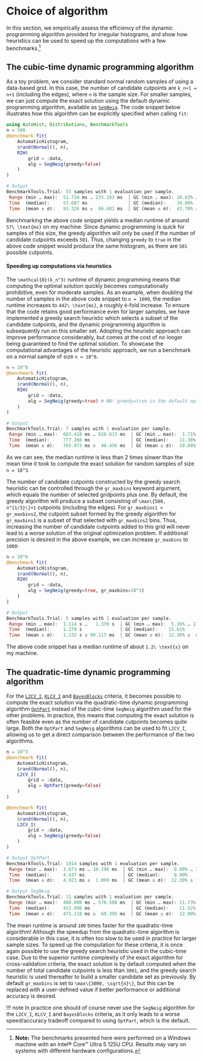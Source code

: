 # Choice of algorithm
In this section, we empirically assess the efficiency of the dynamic programming algorithm provided for irregular histograms, and show how heuristics can be used to speed up the computations with a few benchmarks.[^1]

[^1]: **Note:** The benchmarks presented here were performed on a Windows machine with an Intel® Core™ Ultra 5 125U CPU. Results may vary on systems with different hardware configurations.

## The cubic-time dynamic programming algorithm
As a toy problem, we consider standard normal random samples of using a data-based grid. In this case, the number of candidate cutpoints are ``k_n+1 = n+1`` (including the edges), where ``n`` is the sample size. For smaller samples, we can just compute the exact solution using the default dynamic programming algorithm, available as [`SegNeig`](@ref). The code snippet below illustrates how this algorithm can be explicitly specified when calling `fit`:
```julia
using AutoHist, Distributions, BenchmarkTools
n = 500
@benchmark fit(
    AutomaticHistogram, 
    $rand(Normal(), n),
    RIH(
        grid = :data,
        alg = SegNeig(greedy=false)
    )
)

# Output
BenchmarkTools.Trial: 55 samples with 1 evaluation per sample.
 Range (min … max):  51.734 ms … 235.103 ms  ┊ GC (min … max): 10.63% … 76.02%
 Time  (median):     57.087 ms               ┊ GC (median):    10.08%
 Time  (mean ± σ):   91.326 ms ±  66.481 ms  ┊ GC (mean ± σ):  43.70% ± 26.34%
```
Benchmarking the above code snippet yields a median runtime of around ``57\ \text{ms}`` on my machine. Since dynamic programming is quick for samples of this size, the greedy algorithm will only be used if the number of candidate cutpoints exceeds ``501``. Thus, changing `greedy` to `true` in the above code snippet would produce the same histogram, as there are ``501`` possible cutpoints.

#### Speeding up computations via heuristics

The ``\mathcal{O}(k_n^3)`` runtime of dynamic programming means that computing the optimal solution quickly becomes computationally prohibitive, even for moderate samples. As an example, when doubling the number of samples in the above code snippet to ``n = 1000``, the median runtime increases to ``442\ \text{ms}``, a roughly ``8``-fold increase. To ensure that the code retains good performance even for larger samples, we have implemented a greedy search heuristic which selects a subset of the candidate cutpoints, and the dynamic programming algorithm is subsequently run on this smaller set. Adopting the heuristic approach can improve performance considerably, but comes at the cost of no longer being guaranteed to find the optimal solution. To showcase the computational advantages of the heuristic approach, we run a benchmark on a normal sample of size ``n = 10^6``.
```julia
n = 10^6
@benchmark fit(
    AutomaticHistogram, 
    $rand(Normal(), n),
    RIH(
        grid = :data,
        alg = SegNeig(greedy=true) # NB! greedy=true is the default option
    )
)

# Output
BenchmarkTools.Trial: 7 samples with 1 evaluation per sample.
 Range (min … max):  683.418 ms … 826.615 ms  ┊ GC (min … max):  1.71% … 19.55%
 Time  (median):     777.266 ms               ┊ GC (median):    11.38%
 Time  (mean ± σ):   765.973 ms ±  48.456 ms  ┊ GC (mean ± σ):  10.04% ±  6.39%
```
As we can see, the median runtime is less than 2 times slower than the mean time it took to compute the exact solution for random samples of size ``n = 10^3``.

The number of candidate cutpoints constructed by the greedy search heuristic can be controlled through the `gr_maxbins` keyword argument, which equals the number of selected gridpoints plus one. By default, the greedy algorithm will produce a subset consisting of ``\max\{500, n^{1/3}\}+1`` cutpoints (including the edges). For `gr_maxbins1 < gr_maxbins2`, the cutpoint subset formed by the greedy algorithm for `gr_maxbins1` is a subset of that selected with `gr_maxbins2` bins. Thus, increasing the number of candidate cutpoints added to this grid will never lead to a worse solution of the original optimization problem. If additional precision is desired in the above example, we can increase `gr_maxbins` to ``1000``:
```julia
n = 10^6
@benchmark fit(
    AutomaticHistogram, 
    $rand(Normal(), n),
    RIH(
        grid = :data,
        alg = SegNeig(greedy=true, gr_maxbins=10^3)
    )
)

# Output
BenchmarkTools.Trial: 5 samples with 1 evaluation per sample.
 Range (min … max):  1.114 s …   1.339 s  ┊ GC (min … max):  5.36% … 17.15%
 Time  (median):     1.270 s              ┊ GC (median):    15.61%
 Time  (mean ± σ):   1.232 s ± 99.117 ms  ┊ GC (mean ± σ):  12.38% ±  6.19%
```
The above code snippet has a median runtime of about ``1.2\ \text{s}`` on my machine.

## The quadratic-time dynamic programming algorithm
For the [`L2CV_I`](@ref), [`KLCV_I`](@ref) and [`BayesBlocks`](@ref) criteria, it becomes possible to compute the exact solution via the quadratic-time dynamic programming algorithm [`OptPart`](@ref) instead of the cubic-time `SegNeig` algorithm used for the other problems. In practice, this means that computing the exact solution is often feasible even as the number of candidate cutpoints becomes quite large. Both the `OptPart` and `SegNeig` algorithms can be used to fit `L2CV_I`, allowing us to get a direct comparison between the performance of the two algorithms.
```julia
n = 10^3
@benchmark fit(
    AutomaticHistogram, 
    $rand(Normal(), n),
    L2CV_I(
        grid = :data,
        alg = OptPart(greedy=false)
    )
)

@benchmark fit(
    AutomaticHistogram, 
    $rand(Normal(), n),
    L2CV_I(
        grid = :data,
        alg = SegNeig(greedy=false)
    )
)

# Output OptPart
BenchmarkTools.Trial: 1014 samples with 1 evaluation per sample.
 Range (min … max):  3.673 ms … 10.196 ms  ┊ GC (min … max):  0.00% … 33.51%
 Time  (median):     4.437 ms              ┊ GC (median):     0.00%
 Time  (mean ± σ):   4.921 ms ±  1.099 ms  ┊ GC (mean ± σ):  12.30% ± 15.90%

# Output SegNeig
BenchmarkTools.Trial: 11 samples with 1 evaluation per sample.
 Range (min … max):  408.000 ms … 570.588 ms  ┊ GC (min … max): 11.73% … 35.49%
 Time  (median):     421.996 ms               ┊ GC (median):    11.52%
 Time  (mean ± σ):   471.118 ms ±  68.395 ms  ┊ GC (mean ± σ):  22.00% ± 10.88%
```
The mean runtime is around ``100`` times faster for the quadratic-time algorithm! Although the speedup from the quadratic-time algorithm is considerable in this case, it is often too slow to be used in practice for larger sample sizes. To speed up the computation for these criteria, it is once again possible to use the greedy search heuristic used in the cubic-time case.
Due to the superior runtime complexity of the exact algorithm for cross-validation criteria, the exact solution is by default computed when the number of total candidate cutpoints is less than ``3001``, and the greedy search heuristic is used thereafter to build a smaller candidate set as previously. By default `gr_maxbins` is set to ``\max\{3000, \sqrt{n}\}``, but this can be replaced with a user-defined value if better performance or additional accuracy is desired.


!!! note
    In practice one should of course never use the `SegNeig` algorithm for the `L2CV_I`, `KLCV_I` and `BayesBlocks` criteria, as it only leads to a worse speed/accuracy tradeoff compared to using `OptPart`, which is the default.